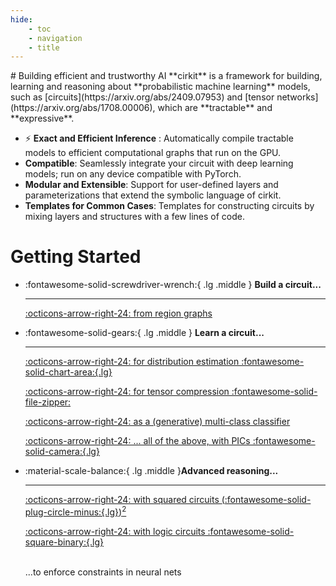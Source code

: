 ```yaml
---
hide:
    - toc
    - navigation
    - title
---
```


<div class="grid" markdown>


<div markdown>
# Building efficient and trustworthy AI
**cirkit** is a framework for building, learning and reasoning about **probabilistic machine learning** models, such as [circuits](https://arxiv.org/abs/2409.07953) and [tensor networks](https://arxiv.org/abs/1708.00006), which are **tractable** and **expressive**.
</div>


* ⚡ **Exact and Efficient Inference** : Automatically compile tractable models to efficient computational graphs that run on the GPU.
* **Compatible**: Seamlessly integrate your circuit with deep learning models; run on any device compatible with PyTorch.
* **Modular and Extensible**: Support for user-defined layers and parameterizations that extend the symbolic language of cirkit.
* **Templates for Common Cases**: Templates for constructing circuits by mixing layers and structures with a few lines of code.


</div>

<h1>Getting Started</h1>

<div class="grid cards" markdown>

-   :fontawesome-solid-screwdriver-wrench:{ .lg .middle } __Build a circuit...__

    ---
    [:octicons-arrow-right-24: from region graphs](https://github.com/april-tools/cirkit/blob/main/notebooks/region-graphs-and-parametrisation.ipynb)

<!--

    [:octicons-arrow-right-24: with different layers :fontawesome-solid-layer-group:{.lg}](#)

--->

-   :fontawesome-solid-gears:{ .lg .middle } __Learn a circuit...__

    ---
    [:octicons-arrow-right-24: for distribution estimation :fontawesome-solid-chart-area:{.lg}](https://github.com/april-tools/cirkit/blob/main/notebooks/learning-a-circuit.ipynb)

   	[:octicons-arrow-right-24: for tensor compression :fontawesome-solid-file-zipper:](https://github.com/april-tools/cirkit/blob/main/notebooks/compression-cp-factorization.ipynb)

    [:octicons-arrow-right-24: as a (generative) multi-class classifier](https://github.com/april-tools/cirkit/blob/main/notebooks/generative-vs-discriminative-circuit.ipynb)

    [:octicons-arrow-right-24: ... all of the above, with PICs :fontawesome-solid-camera:{.lg}](https://github.com/april-tools/cirkit/blob/main/notebooks/learning-a-circuit-with-pic.ipynb)

-   :material-scale-balance:{ .lg .middle }__Advanced reasoning...__

    ---
    [:octicons-arrow-right-24: with squared circuits $($:fontawesome-solid-plug-circle-minus:{.lg}$)^2$](https://github.com/april-tools/cirkit/blob/main/notebooks/sum-of-squares-circuits.ipynb)

    [:octicons-arrow-right-24: with logic circuits :fontawesome-solid-square-binary:{.lg}](https://github.com/april-tools/cirkit/blob/main/notebooks/logic-circuits.ipynb)

	</br>
    ...to enforce constraints in neural nets

<!--
-   :fontawesome-solid-code-merge:{ .lg .middle } __Integrate with other PyTorch libraries...__

    ---
    [:octicons-arrow-right-24: ZUKO: normalising flows](#)
--->

</div>

